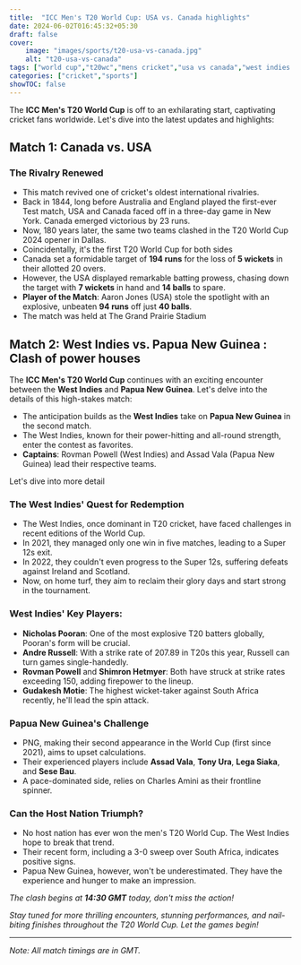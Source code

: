 ```yaml
---
title:  "ICC Men's T20 World Cup: USA vs. Canada highlights"
date: 2024-06-02T016:45:32+05:30
draft: false
cover:
    image: "images/sports/t20-usa-vs-canada.jpg"
    alt: "t20-usa-vs-canada"
tags: ["world cup","t20wc","mens cricket","usa vs canada","west indies vs papua new guinea"]
categories: ["cricket","sports"]
showTOC: false
---
```


The **ICC Men's T20 World Cup** is off to an exhilarating start, captivating cricket fans worldwide. Let's dive into the latest updates and highlights:

## Match 1: Canada vs. USA
### The Rivalry Renewed
- This match revived one of cricket's oldest international rivalries.
- Back in 1844, long before Australia and England played the first-ever Test match, USA and Canada faced off in a three-day game in New York. Canada emerged victorious by 23 runs.
- Now, 180 years later, the same two teams clashed in the T20 World Cup 2024 opener in Dallas.
- Coincidentally, it's the first T20 World Cup for both sides
- Canada set a formidable target of **194 runs** for the loss of **5 wickets** in their allotted 20 overs.
- However, the USA displayed remarkable batting prowess, chasing down the target with **7 wickets** in hand and **14 balls** to spare.
- **Player of the Match**: Aaron Jones (USA) stole the spotlight with an explosive, unbeaten **94 runs** off just **40 balls**.
- The match was held at The Grand Prairie Stadium


## Match 2: West Indies vs. Papua New Guinea : Clash of power houses
The **ICC Men's T20 World Cup** continues with an exciting encounter between the **West Indies** and **Papua New Guinea**. Let's delve into the details of this high-stakes match:
- The anticipation builds as the **West Indies** take on **Papua New Guinea** in the second match.
- The West Indies, known for their power-hitting and all-round strength, enter the contest as favorites.
- **Captains**: Rovman Powell (West Indies) and Assad Vala (Papua New Guinea) lead their respective teams.

Let's dive into more detail
### The West Indies' Quest for Redemption
- The West Indies, once dominant in T20 cricket, have faced challenges in recent editions of the World Cup.
- In 2021, they managed only one win in five matches, leading to a Super 12s exit.
- In 2022, they couldn't even progress to the Super 12s, suffering defeats against Ireland and Scotland.
- Now, on home turf, they aim to reclaim their glory days and start strong in the tournament.

### West Indies' Key Players:
- **Nicholas Pooran**: One of the most explosive T20 batters globally, Pooran's form will be crucial.
- **Andre Russell**: With a strike rate of 207.89 in T20s this year, Russell can turn games single-handedly.
- **Rovman Powell** and **Shimron Hetmyer**: Both have struck at strike rates exceeding 150, adding firepower to the lineup.
- **Gudakesh Motie**: The highest wicket-taker against South Africa recently, he'll lead the spin attack.

### Papua New Guinea's Challenge
- PNG, making their second appearance in the World Cup (first since 2021), aims to upset calculations.
- Their experienced players include **Assad Vala**, **Tony Ura**, **Lega Siaka**, and **Sese Bau**.
- A pace-dominated side, relies on Charles Amini as their frontline spinner.

### Can the Host Nation Triumph?
- No host nation has ever won the men's T20 World Cup. The West Indies hope to break that trend.
- Their recent form, including a 3-0 sweep over South Africa, indicates positive signs.
- Papua New Guinea, however, won't be underestimated. They have the experience and hunger to make an impression.

_The clash begins at **14:30 GMT** today, don't miss the action!_


_Stay tuned for more thrilling encounters, stunning performances, and nail-biting finishes throughout the T20 World Cup. Let the games begin!_

---

*Note: All match timings are in GMT.* 

